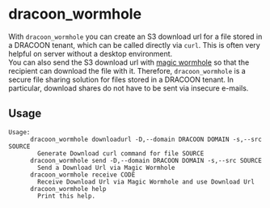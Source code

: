 # dracoon_wormhole
With `dracoon_wormhole` you can create an S3 download url for a file stored in a DRACOON tenant, which can be called directly via `curl`. This is often very helpful on server without a desktop environment. <br />
You can also send the S3 download url with [magic wormhole](https://magic-wormhole.readthedocs.io/en/latest/) so that the recipient can download the file with it. Therefore, `dracoon_wormhole` is a secure file sharing solution for files stored in a DRACOON tenant. In particular, download shares do not have to be sent via insecure e-mails.
## Usage
```
Usage:
      dracoon_wormhole downloadurl -D,--domain DRACOON DOMAIN -s,--src SOURCE
        Generate Download curl command for file SOURCE
      dracoon_wormhole send -D,--domain DRACOON DOMAIN -s,--src SOURCE
        Send a Download Url via Magic Wormhole
      dracoon_wormhole receive CODE
        Receive Download Url via Magic Wormhole and use Download Url
      dracoon_wormhole help
        Print this help.
```
